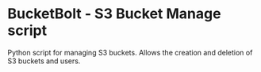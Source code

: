 # BucketBolt - S3 Bucket Manage script
Python script for managing S3 buckets. Allows the creation and deletion of S3 buckets and users.
